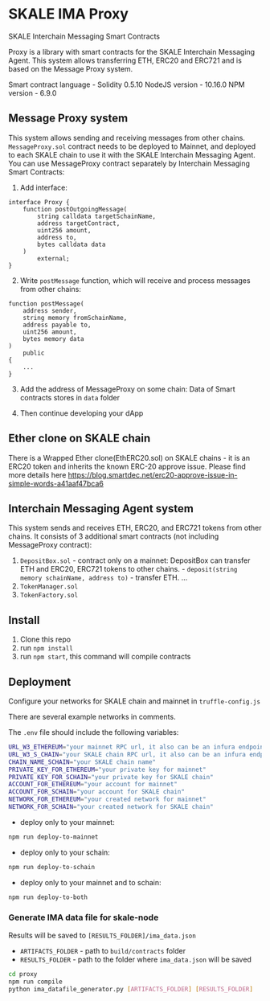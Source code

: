 <!-- SPDX-License-Identifier: (AGPL-3.0-only OR CC-BY-4.0) -->

# SKALE IMA Proxy

SKALE Interchain Messaging Smart Contracts

Proxy is a library with smart contracts for the SKALE Interchain Messaging Agent. This system allows transferring ETH, ERC20 and ERC721 and is based on the Message Proxy system.

Smart contract language - Solidity 0.5.10
NodeJS version - 10.16.0
NPM version - 6.9.0

## Message Proxy system

This system allows sending and receiving messages from other chains. `MessageProxy.sol` contract needs to be deployed to Mainnet, and deployed to each SKALE chain to use it with the SKALE Interchain Messaging Agent.
You can use MessageProxy contract separately by Interchain Messaging Smart Contracts:

1)  Add interface:

```solidity
interface Proxy {
    function postOutgoingMessage(
        string calldata targetSchainName, 
        address targetContract, 
        uint256 amount, 
        address to, 
        bytes calldata data
    ) 
        external;
}
```

2)  Write `postMessage` function, which will receive and process messages from other chains:

```solidity
function postMessage(
    address sender, 
    string memory fromSchainName, 
    address payable to, 
    uint256 amount, 
    bytes memory data
) 
    public 
{
    ...
}
```

3)  Add the address of MessageProxy on some chain:
    Data of Smart contracts stores in `data` folder

4)  Then continue developing your dApp

## Ether clone on SKALE chain

There is a Wrapped Ether clone(EthERC20.sol) on SKALE chains - it is an ERC20 token and inherits the known ERC-20 approve issue. Please find more details here https://blog.smartdec.net/erc20-approve-issue-in-simple-words-a41aaf47bca6

## Interchain Messaging Agent system

This system sends and receives ETH, ERC20, and ERC721 tokens from other chains.
It consists of 3 additional smart contracts (not including MessageProxy contract):

1)  `DepositBox.sol` - contract only on a mainnet: DepositBox can transfer ETH and ERC20, ERC721 tokens to other chains. \- `deposit(string memory schainName, address to)` - transfer ETH. ...
2)  `TokenManager.sol`
3)  `TokenFactory.sol`

## Install

1)  Clone this repo
2)  run `npm install`
3)  run `npm start`, this command will compile contracts

## Deployment

Configure your networks for SKALE chain and mainnet in `truffle-config.js`

There are several example networks in comments.

The `.env` file should include the following variables:

```bash
URL_W3_ETHEREUM="your mainnet RPC url, it also can be an infura endpoint"
URL_W3_S_CHAIN="your SKALE chain RPC url, it also can be an infura endpoint"
CHAIN_NAME_SCHAIN="your SKALE chain name"
PRIVATE_KEY_FOR_ETHEREUM="your private key for mainnet"
PRIVATE_KEY_FOR_SCHAIN="your private key for SKALE chain"
ACCOUNT_FOR_ETHEREUM="your account for mainnet"
ACCOUNT_FOR_SCHAIN="your account for SKALE chain"
NETWORK_FOR_ETHEREUM="your created network for mainnet"
NETWORK_FOR_SCHAIN="your created network for SKALE chain"
```

-   deploy only to your mainnet:

```bash
npm run deploy-to-mainnet
```

-   deploy only to your schain:

```bash
npm run deploy-to-schain
```

-   deploy only to your mainnet and to schain:

```bash
npm run deploy-to-both
```

### Generate IMA data file for skale-node

Results will be saved to `[RESULTS_FOLDER]/ima_data.json`

-   `ARTIFACTS_FOLDER` - path to `build/contracts` folder
-   `RESULTS_FOLDER` - path to the folder where `ima_data.json` will be saved

```bash
cd proxy
npm run compile
python ima_datafile_generator.py [ARTIFACTS_FOLDER] [RESULTS_FOLDER]
```
